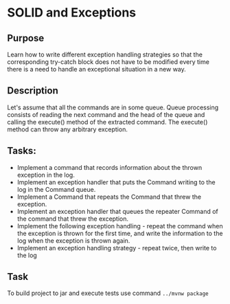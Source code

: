 # SOLID and Exceptions

## Purpose
Learn how to write different exception handling strategies so that the corresponding try-catch block does not have to be modified every time there is a need to handle an exceptional situation in a new way.

## Description
Let's assume that all the commands are in some queue. Queue processing consists of reading the next command and the head of the queue and calling the execute() method of the extracted command. The execute() method can throw any arbitrary exception.

## Tasks:
- Implement a command that records information about the thrown exception in the log.
- Implement an exception handler that puts the Command writing to the log in the Command queue.
- Implement a Command that repeats the Command that threw the exception.
- Implement an exception handler that queues the repeater Command of the command that threw the exception.
- Implement the following exception handling - repeat the command when the exception is thrown for the first time, and write the information to the log when the exception is thrown again.
- Implement an exception handling strategy - repeat twice, then write to the log

## Task

To build project to jar and execute tests use command `../mvnw package`